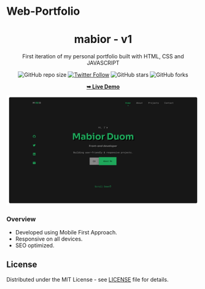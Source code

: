 # Web-Portfolio

<h1 align="center">mabior - v1</h1>

<p align="center">First iteration of my personal portfolio built with HTML, CSS and JAVASCRIPT</p>

<div align="center">
  
  ![GitHub repo size](https://img.shields.io/github/repo-size/mde3/mabior-v1)
  [![Twitter Follow](https://img.shields.io/twitter/follow/mabiorduom?style=social)](https://twitter.com/intent/follow?screen_name=mabiorduom)
  ![GitHub stars](https://img.shields.io/github/stars/mde3/mabior-v1?style=social)
  ![GitHub forks](https://img.shields.io/github/forks/mde3/mabior-v1?style=social)

<a href="https://mde3.github.io/mabior-v1/"><strong>➥ Live Demo</strong></a>

</div>

![Preview screenshot](preview.png)

### Overview

- Developed using Mobile First Approach.
- Responsive on all devices.
- SEO optimized.

## License

Distributed under the MIT License - see [LICENSE](LICENSE) file for details.
